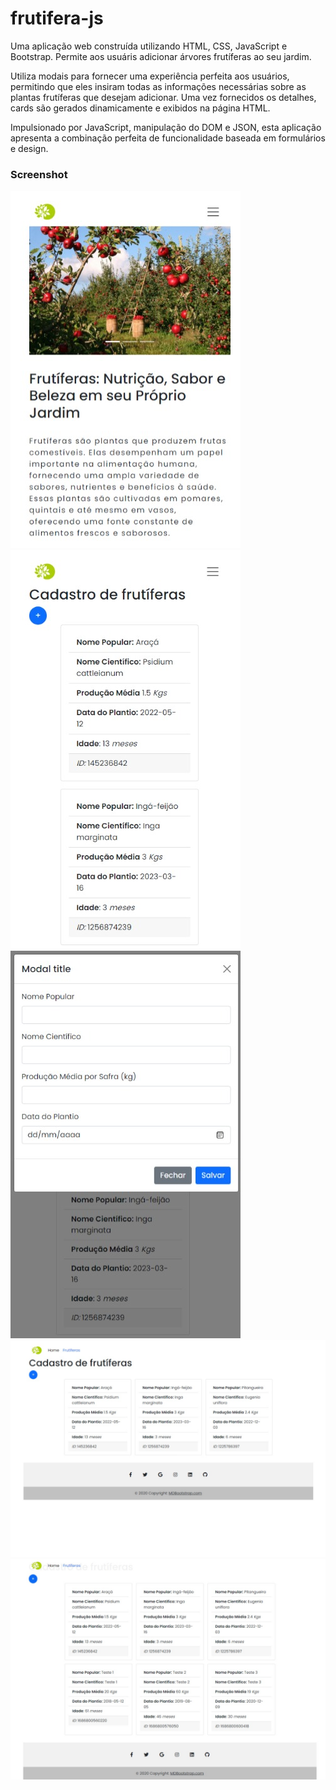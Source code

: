 # frutifera-js

Uma aplicação web construída utilizando HTML, CSS, JavaScript e Bootstrap. Permite aos usuáris adicionar árvores frutíferas ao seu jardim.
 
Utiliza modais para fornecer uma experiência perfeita aos usuários, permitindo que eles insiram todas as informações necessárias sobre as plantas frutíferas que desejam  adicionar. Uma vez fornecidos os detalhes, cards são gerados dinamicamente e exibidos na página HTML.

Impulsionado por JavaScript, manipulação do DOM e JSON, esta aplicação apresenta a combinação perfeita de funcionalidade baseada em formulários e design.

### Screenshot

<img src="./frutifera-js/doc/indexmobile.jpeg">
<img src="./frutifera-js/doc/frutmobile.jpeg">
<img src="./frutifera-js/doc/modalmobile.jpeg">
<img src="./frutifera-js/doc/frutdesktop.jpeg">
<img src="./frutifera-js/doc/testdesktop.jpeg">
